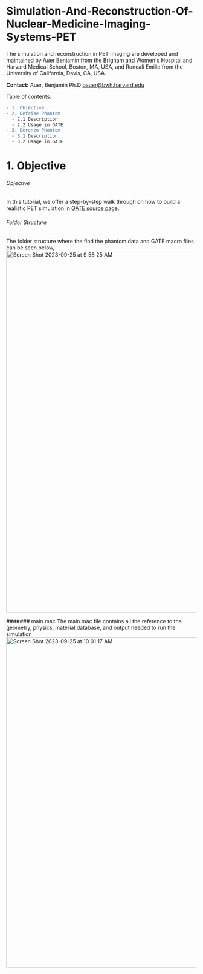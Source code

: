 # Simulation-And-Reconstruction-Of-Nuclear-Medicine-Imaging-Systems-PET

The simulation and reconstruction in PET imaging are developed and maintained by Auer Benjamin from the Brigham and Women's Hospital and Harvard Medical School, Boston, MA, USA, and Roncali Emilie from the University of California, Davis, CA, USA.

**Contact:** Auer, Benjamin Ph.D <bauer@bwh.harvard.edu>

Table of contents:
```diff
- 1. Objective
- 2. Defrise Phantom
  - 2.1 Description
  - 2.2 Usage in GATE
- 3. Derenzo Phantom
  - 3.1 Description
  - 3.2 Usage in GATE  
```

# 1. Objective

###### Objective
In this tutorial, we offer a step-by-step walk through on how to build a realistic PET simulation in [GATE source page](http://www.opengatecollaboration.org).  

###### Folder Structure
The folder structure where the find the phantom data and GATE macro files can be seen below,
<img width="954" alt="Screen Shot 2023-09-25 at 9 58 25 AM" src="https://github.com/BenAuer2021/Simulation-And-Reconstruction-Of-Nuclear-Medicine-Imaging-Systems-PET/assets/84809217/47685035-63b3-4be9-829e-0456d44af2a5">

####### main.mac
The main.mac file contains all the reference to the geometry, physics, material database, and output needed to run the simulation
<img width="871" alt="Screen Shot 2023-09-25 at 10 01 17 AM" src="https://github.com/BenAuer2021/Simulation-And-Reconstruction-Of-Nuclear-Medicine-Imaging-Systems-PET/assets/84809217/adc0a3c1-2492-4b53-b546-95a0aa876cd8">






